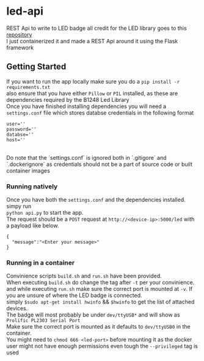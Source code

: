 # led-api

REST Api to write to LED badge
all credit for the LED library goes to this [repository](https://github.com/DirkReiners/LEDBadgeProgrammer) <br>
I just containerized it and made a REST Api around it using the Flask framework <br>

## Getting Started

If you want to run the app locally make sure you do a `pip install -r requirements.txt`<br>
also ensure that you have either `Pillow` or `PIL` installed, as these are dependencies required by the B1248 Led Library<br>
Once you have finished installing dependencies you will need a `settings.conf` file which stores databse credentials in the following format<br>
```
user=''
password=''
databse=''
host=''
```
<br>
Do note that the `settings.conf` is ignored both in `.gitigore` and `.dockerignore` as credentials should not be a part of source code or built container images <br>

### Running natively
Once you have both the `settings.conf` and the dependencies installed. simpy run <br> `python api.py` to start the app.<br>
The request should be a `POST` request at `http://<device-ip>:5000/led` with a payload like below.<br>
```
{
  "message":"<Enter your message>"
}
```

### Running in a container
Convinience scripts `build.sh` and `run.sh` have been provided. <br>
When executing `build.sh` do change the tag after `-t` per your convinience. and while executing `run.sh` make sure the correct port is mounted at `-v`. If you are unsure of where the LED badge is connected. <br>
simply `$sudo apt-get install hwinfo` && `$hwinfo` to get the list of attached devices. <br> The badge will most probably be under `dev/ttyUSB*` and will show as `Prolific PL2303 Serial Port`<br>
Make sure the correct port is mounted as it defaults to `dev/ttyUSB0` in the container.<br>
You might need to `chmod 666 <led-port>` before mounting it as the docker user might not have enough permissions even tough the `--privileged` tag is used<br>
